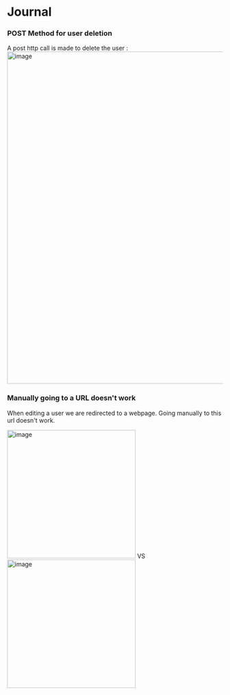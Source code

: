 # Journal

### POST Method for user deletion
A post http call is made to delete the user : <img width="776" alt="image" src="https://github.com/ZA1NZAFAR/HR_BugTracker_-TeamS-/assets/46689954/ae591cc6-64af-4e31-af2d-882a3c6d8c5c">


### Manually going to a URL doesn't work
When editing a user we are redirected to a webpage. 
Going manually to this url doesn't work.

<img width="300" alt="image" src="https://github.com/ZA1NZAFAR/HR_BugTracker_-TeamS-/assets/46689954/3cfd07f5-31bd-477b-b7b4-9559241a4a8e"> VS <img width="300" alt="image" src="https://github.com/ZA1NZAFAR/HR_BugTracker_-TeamS-/assets/46689954/438b2b20-a9b4-4f26-aedc-386d72c6062e">

